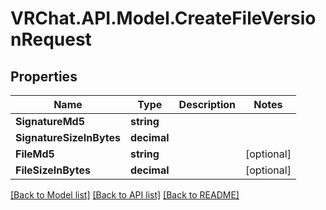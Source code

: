 # VRChat.API.Model.CreateFileVersionRequest

## Properties

Name | Type | Description | Notes
------------ | ------------- | ------------- | -------------
**SignatureMd5** | **string** |  | 
**SignatureSizeInBytes** | **decimal** |  | 
**FileMd5** | **string** |  | [optional] 
**FileSizeInBytes** | **decimal** |  | [optional] 

[[Back to Model list]](../README.md#documentation-for-models) [[Back to API list]](../README.md#documentation-for-api-endpoints) [[Back to README]](../README.md)

